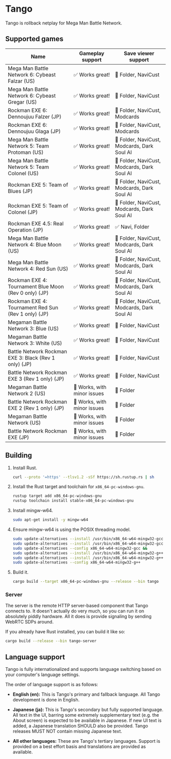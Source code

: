# Tango

Tango is rollback netplay for Mega Man Battle Network.

## Supported games

| Name                                                  | Gameplay support            | Save viewer support                         |
| ----------------------------------------------------- | --------------------------- | ------------------------------------------- |
| Mega Man Battle Network 6: Cybeast Falzar (US)        | ✅ Works great!             | 🤷 Folder, NaviCust                         |
| Mega Man Battle Network 6: Cybeast Gregar (US)        | ✅ Works great!             | 🤷 Folder, NaviCust                         |
| Rockman EXE 6: Dennoujuu Falzer (JP)                  | ✅ Works great!             | 🤷 Folder, NaviCust, Modcards               |
| Rockman EXE 6: Dennoujuu Glaga (JP)                   | ✅ Works great!             | 🤷 Folder, NaviCust, Modcards               |
| Mega Man Battle Network 5: Team Protoman (US)         | ✅ Works great!             | 🤷 Folder, NaviCust, Modcards, Dark Soul AI |
| Mega Man Battle Network 5: Team Colonel (US)          | ✅ Works great!             | 🤷 Folder, NaviCust, Modcards, Dark Soul AI |
| Rockman EXE 5: Team of Blues (JP)                     | ✅ Works great!             | 🤷 Folder, NaviCust, Modcards, Dark Soul AI |
| Rockman EXE 5: Team of Colonel (JP)                   | ✅ Works great!             | 🤷 Folder, NaviCust, Modcards, Dark Soul AI |
| Rockman EXE 4.5: Real Operation (JP)                  | ✅ Works great!             | ✅ Navi, Folder                             |
| Mega Man Battle Network 4: Blue Moon (US)             | ✅ Works great!             | 🤷 Folder, NaviCust, Modcards, Dark Soul AI |
| Mega Man Battle Network 4: Red Sun (US)               | ✅ Works great!             | 🤷 Folder, NaviCust, Modcards, Dark Soul AI |
| Rockman EXE 4: Tournament Blue Moon (Rev 0 only) (JP) | ✅ Works great!             | 🤷 Folder, NaviCust, Modcards, Dark Soul AI |
| Rockman EXE 4: Tournament Red Sun (Rev 1 only) (JP)   | ✅ Works great!             | 🤷 Folder, NaviCust, Modcards, Dark Soul AI |
| Megaman Battle Network 3: Blue (US)                   | ✅ Works great!             | 🤷 Folder, NaviCust                         |
| Megaman Battle Network 3: White (US)                  | ✅ Works great!             | 🤷 Folder, NaviCust                         |
| Battle Network Rockman EXE 3: Black (Rev 1 only) (JP) | ✅ Works great!             | 🤷 Folder, NaviCust                         |
| Battle Network Rockman EXE 3 (Rev 1 only) (JP)        | ✅ Works great!             | 🤷 Folder, NaviCust                         |
| Megaman Battle Network 2 (US)                         | 🤷 Works, with minor issues | 🤷 Folder                                   |
| Battle Network Rockman EXE 2 (Rev 1 only) (JP)        | 🤷 Works, with minor issues | 🤷 Folder                                   |
| Megaman Battle Network (US)                           | 🤷 Works, with minor issues | 🤷 Folder                                   |
| Battle Network Rockman EXE (JP)                       | 🤷 Works, with minor issues | 🤷 Folder                                   |

## Building

1.  Install Rust.

    ```sh
    curl --proto '=https' --tlsv1.2 -sSf https://sh.rustup.rs | sh
    ```

1.  Install the Rust target and toolchain for `x86_64-pc-windows-gnu`.

    ```sh
    rustup target add x86_64-pc-windows-gnu
    rustup toolchain install stable-x86_64-pc-windows-gnu
    ```

1.  Install mingw-w64.

    ```sh
    sudo apt-get install -y mingw-w64
    ```

1.  Ensure mingw-w64 is using the POSIX threading model.

    ```sh
    sudo update-alternatives --install /usr/bin/x86_64-w64-mingw32-gcc x86_64-w64-mingw32-gcc /usr/bin/x86_64-w64-mingw32-gcc-win32 60 &&
    sudo update-alternatives --install /usr/bin/x86_64-w64-mingw32-gcc x86_64-w64-mingw32-gcc /usr/bin/x86_64-w64-mingw32-gcc-posix 90 &&
    sudo update-alternatives --config x86_64-w64-mingw32-gcc &&
    sudo update-alternatives --install /usr/bin/x86_64-w64-mingw32-g++ x86_64-w64-mingw32-g++ /usr/bin/x86_64-w64-mingw32-g++-win32 60 &&
    sudo update-alternatives --install /usr/bin/x86_64-w64-mingw32-g++ x86_64-w64-mingw32-g++ /usr/bin/x86_64-w64-mingw32-g++-posix 90 &&
    sudo update-alternatives --config x86_64-w64-mingw32-g++
    ```

1.  Build it.

    ```sh
    cargo build --target x86_64-pc-windows-gnu --release --bin tango
    ```

### Server

The server is the remote HTTP server-based component that Tango connects to. It doesn't actually do very much, so you can run it on absolutely piddly hardware. All it does is provide signaling by sending WebRTC SDPs around.

If you already have Rust installed, you can build it like so:

```sh
cargo build --release --bin tango-server
```

## Language support

Tango is fully internationalized and supports language switching based on your computer's language settings.

The order of language support is as follows:

-   **English (en):** This is Tango's primary and fallback language. All Tango development is done in English.

-   **Japanese (ja):** This is Tango's secondary but fully supported language. All text in the UI, barring some extremely supplementary text (e.g. the About screen) is expected to be available in Japanese. If new UI text is added, a Japanese translation SHOULD also be provided. Tango releases MUST NOT contain missing Japanese text.

-   **All other languages:** These are Tango's tertiary languages. Support is provided on a best effort basis and translations are provided as available.
